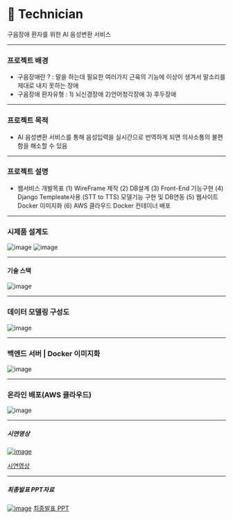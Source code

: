 # 🥛 Technician
구음장애 환자를 위한 AI 음성변환 서비스

---
### 프로젝트 배경
- 구음장애란 ? : 말을 하는데 필요한 여러가지 근육의 기능에 이상이 생겨서 말소리를 제대로 내지 못하는 장애
- 구음장애 환자유형 : 1) 뇌신경장애 2)언어청각장애 3) 후두장애

---
### 프로젝트 목적
- AI 음성변환 서비스를 통해 음성입력을 실시간으로 번역하게 되면 의사소통의 불편함을 해소할 수 있음
  
---
### 프로젝트 설명
- 웹서비스 개발목표
  (1) WireFrame 제작
  (2) DB설계
  (3) Front-End 기능구현
  (4) Django Templeate사용 (STT to TTS) 모델기능 구현 및 DB연동
  (5) 웹사이트 Docker 이미지화
  (6) AWS 클라우드 Docker 컨테이너 배포

---
### 시제품 설계도
![image](https://github.com/Technician-for-AI-Speech-Service/technician/assets/124857002/dfc8f2d9-75f3-4f69-b05d-e69d0e47d8b7)
![image](https://github.com/Technician-for-AI-Speech-Service/technician/assets/124857002/583079f9-aeb1-43ff-a850-58ff3b2f45e3)


---
#### 기술 스택
![image](https://github.com/Technician-for-AI-Speech-Service/technician/assets/124857002/03e06b6a-a514-4a14-8030-ae992d7caf76)

---
### 데이터 모델링 구성도
![image](https://github.com/Technician-for-AI-Speech-Service/technician/assets/124857002/e1012f7d-733c-4170-a24d-fb6659ff4d95)


---
### 백엔드 서버 | Docker 이미지화
![image](https://github.com/Technician-for-AI-Speech-Service/technician/assets/124857002/72bdb915-00dc-40df-b37c-c61657a5a99c)

---
### 온라인 배포(AWS 클라우드)
![image](https://github.com/Technician-for-AI-Speech-Service/technician/assets/124857002/c1834c0e-dd3b-4f99-88c0-58460618c484)

---
##### 시연영상
[![image](https://github.com/Technician-for-AI-Speech-Service/technician/assets/124857002/3e8c489e-57dd-41e8-94e0-ea3b83c1eea2)](https://www.youtube.com/watch?v=y84rJoFc4vo)

[시연영상](https://www.youtube.com/watch?v=y84rJoFc4vo)

---
##### 최종발표 PPT자료
[![image](https://github.com/kwanyeong/e-convient-Life-Service/assets/124857002/e2080355-d78b-4bd3-9b17-21cfd5a2adad)](https://github.com/kwanyeong/e-convient-Life-Service/assets/124857002/e2080355-d78b-4bd3-9b17-21cfd5a2adad)
[최종발표 PPT](https://github.com/kwanyeong/e-convient-Life-Service/files/13269935/ECO._.pptx)

